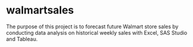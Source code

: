 # walmartsales
The purpose of this project is to forecast future Walmart store sales by conducting data analysis on historical weekly sales with Excel, SAS Studio and Tableau.
